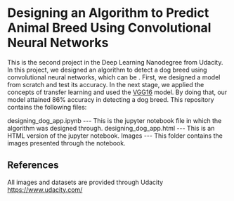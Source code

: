 # Designing an Algorithm to Predict Animal Breed Using Convolutional Neural Networks

This is the second project in the Deep Learning Nanodegree from Udacity. In this project, we designed an algorithm to detect a dog breed using convolutional neural networks, which can be . First, we designed a model from scratch and test its accuracy. In the next stage, we applied the concepts of transfer learning and used the [VGG16](https://neurohive.io/en/popular-networks/vgg16/) model. By doing that, our model attained 86% accuracy in detecting a dog breed. This repository contains the following files:

designing_dog_app.ipynb --- This is the jupyter notebook file in which the algorithm was designed through.
designing_dog_app.html  --- This is an HTML version of the jupyter notebook.
Images                  --- This folder contains the images presented through the notebook.



## References 
All images and datasets are provided through Udacity  https://www.udacity.com/
